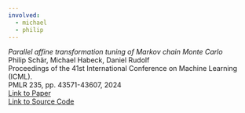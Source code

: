 ```yaml
---
involved:
  - michael
  - philip
---
```


*Parallel affine transformation tuning of Markov chain Monte Carlo*  
Philip Schär, Michael Habeck, Daniel Rudolf  
Proceedings of the 41st International Conference on Machine Learning (ICML).  
PMLR 235, pp. 43571-43607, 2024  
[Link to Paper](https://proceedings.mlr.press/v235/schar24a.html)  
[Link to Source Code](https://github.com/microscopic-image-analysis/patt_mcmc)
